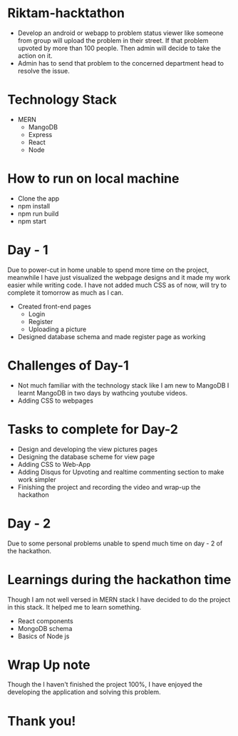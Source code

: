 # Riktam-hacktathon
- Develop an android or webapp to problem status viewer like someone from group will upload the problem in their street. If that problem upvoted by more than 100 people. Then admin will decide to take the action on it.
- Admin has to send that problem to the concerned department head to resolve the issue. 


# Technology Stack
- MERN 
  - MangoDB
  - Express
  - React
  - Node
  
# How to run on local machine
- Clone the app
- npm install
- npm run build
- npm start

# Day - 1 
Due to power-cut in home unable to spend more time on the project, meanwhile I have just visualized the webpage designs and it made my work easier while writing code. I have not added much CSS as of now, will try to complete it tomorrow as much as I can. 
- Created front-end pages
  - Login
  - Register
  - Uploading a picture 
- Designed database schema and made register page as working

# Challenges of Day-1 
- Not much familiar with the technology stack like I am new to MangoDB I learnt MangoDB in two days by wathcing youtube videos. 
- Adding CSS to webpages 

# Tasks to complete for Day-2
- Design and developing the view pictures pages
- Designing the database scheme for view page
- Adding CSS to Web-App
- Adding Disqus for Upvoting and realtime commenting section to make work simpler
- Finishing the project and recording the video and wrap-up the hackathon

# Day - 2
Due to some personal problems unable to spend much time on day - 2 of the hackathon. 

# Learnings during the hackathon time
Though I am not well versed in MERN stack I have decided to do the project in this stack. It helped me to learn something. 
- React components
- MongoDB schema 
- Basics of Node js

# Wrap Up note
Though the I haven't finished the project 100%, I have enjoyed the developing the application and solving this problem. 

# Thank you!

